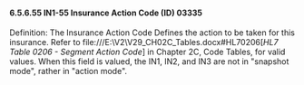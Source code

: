 #### 6.5.6.55 IN1-55 Insurance Action Code (ID) 03335

Definition: The Insurance Action Code Defines the action to be taken for this insurance. Refer to file:///E:\V2\V29_CH02C_Tables.docx#HL70206[_HL7 Table 0206 - Segment Action Code_] in Chapter 2C, Code Tables, for valid values. When this field is valued, the IN1, IN2, and IN3 are not in "snapshot mode", rather in "action mode".
